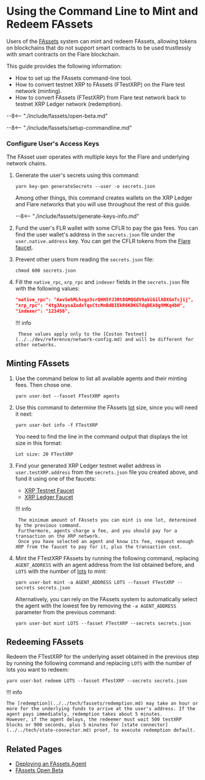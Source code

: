 # Using the Command Line to Mint and Redeem FAssets

Users of the [FAssets](../../tech//fassets/index.md) system can mint and redeem FAssets, allowing tokens on blockchains that do not support smart contracts to be used trustlessly with smart contracts on the Flare blockchain.

This guide provides the following information:

* How to set up the FAssets command-line tool.
* How to convert testnet XRP to FAssets (FTestXRP) on the Flare test network (minting).
* How to convert FAssets (FTestXRP) from Flare test network back to testnet XRP Ledger network (redemption).

--8<-- "./include/fassets/open-beta.md"

--8<-- "./include/fassets/setup-commandline.md"

### Configure User's Access Keys

The FAsset user operates with multiple keys for the Flare and underlying network chains.

1. Generate the user's secrets using this command:

    ```console
    yarn key-gen generateSecrets --user -o secrets.json
    ```

    Among other things, this command creates wallets on the XRP Ledger and Flare networks that you will use throughout the rest of this guide.

    --8<-- "./include/fassets/generate-keys-info.md"

2. Fund the user's FLR wallet with some CFLR to pay the gas fees. You can find the user wallet's address in the `secrets.json` file under the `user.native.address` key.
You can get the CFLR tokens from the [Flare faucet](https://faucet.flare.network/).

3. Prevent other users from reading the `secrets.json` file:

    ```console
    chmod 600 secrets.json
    ```

4. Fill the `native_rpc`, `xrp_rpc` and `indexer` fields in the `secrets.json` file with the following values:

    ```json
    "native_rpc": "AavSehMLhcgz3crQHH5YJ3Rt8GMQGdV9aViGilADXGnTcjij",
    "xrp_rpc": "4tg3AxysaZodxTqsCtcMnBdBIEkR6KDKGTdqBEA8g9MKq4bH",
    "indexer": "123456",
    ```

    !!! info

        These values apply only to the [Coston Testnet](../../dev/reference/network-config.md) and will be different for other networks.

## Minting FAssets

1. Use the command below to list all available agents and their minting fees. Then chose one.

    ```console
    yarn user-bot --fasset FTestXRP agents
    ```

2. Use this command to determine the FAssets [lot](../../tech/fassets/minting.md#lots) size, since you will need it next:

    ```console
    yarn user-bot info -f FTestXRP
    ```

    You need to find the line in the command output that displays the lot size in this format:

    ```console
    Lot size: 20 FTestXRP
    ```

3. Find your generated XRP Ledger testnet wallet address in `user.testXRP.address` from the `secrets.json` file you created above, and fund it using one of the faucets:

    * [XRP Testnet Faucet](https://test.bithomp.com/faucet/)
    * [XRP Ledger Faucet](https://faucet.tequ.dev/)

    !!! info

        The minimum amount of FAssets you can mint is one lot, determined by the previous command.
        Furthermore, agents charge a fee, and you should pay for a transaction on the XRP network.
        Once you have selected an agent and know its fee, request enough XRP from the faucet to pay for it, plus the transaction cost.

4. Mint the FTestXRP FAssets by running the following command, replacing `AGENT_ADDRESS` with an agent address from the list obtained before, and `LOTS` with the number of [lots](../../tech/fassets/minting.md#lots) to mint:

    ```console
    yarn user-bot mint -a AGENT_ADDRESS LOTS --fasset FTestXRP --secrets secrets.json
    ```

    Alternatively, you can rely on the FAssets system to automatically select the agent with the lowest fee by removing the `-a AGENT_ADDRESS` parameter from the previous command:

    ```console
    yarn user-bot mint LOTS --fasset FTestXRP --secrets secrets.json
    ```

## Redeeming FAssets

Redeem the FTestXRP for the underlying asset obtained in the previous step by running the following command and replacing `LOTS` with the number of lots you want to redeem:

 ```console
 yarn user-bot redeem LOTS --fasset FTestXRP --secrets secrets.json
 ```

!!! info

    The [redemption](../../tech/fassets/redemption.md) may take an hour or more for the underlying funds to arrive at the user's address. If the agent pays immediately, redemption takes about 5 minutes.
    However, if the agent delays, the redeemer must wait 500 testXRP blocks or 900 seconds, plus 5 minutes for [state connector](../../tech/state-connector.md) proof, to execute redemption default.

## Related Pages

* [Deploying an FAssets Agent](../../infra//fassets//agent.md)
* [FAssets Open Beta](../../tech/fassets/open-beta.md)
